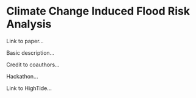 # Climate Change Induced Flood Risk Analysis

Link to paper...

Basic description...

Credit to coauthors...

Hackathon...

Link to HighTide...
